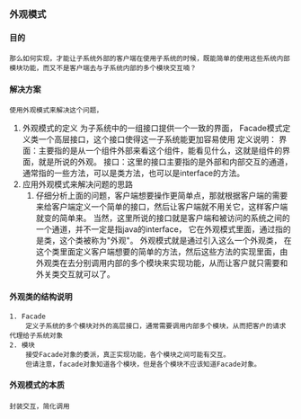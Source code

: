 ### 外观模式
#### 目的
    那么如何实现，才能让子系统外部的客户端在使用子系统的时候，既能简单的使用这些系统内部模块功能，而又不是客户端去与子系统内部的多个模块交互喃？

#### 解决方案
    使用外观模式来解决这个问题，
1. 外观模式的定义
    为子系统中的一组接口提供一个一致的界面， Facade模式定义类一个高层接口，这个接口使得这一子系统能更加容易使用
    定义说明：
      界面：主要指的是从一个组件外部来看这个组件，能看见什么，这就是组件的界面，就是所说的外观。
      接口：这里的接口主要指的是外部和内部交互的通道，通常指的一些方法，可以是类方法，也可以是interface的方法。
2. 应用外观模式来解决问题的思路
   1. 仔细分析上面的问题，客户端想要操作更简单点，那就根据客户端的需要来给客户端定义一个简单的接口，然后让客户端就不用关它，这样客户端就变的简单来。
   当然，这里所说的接口就是客户端和被访问的系统之间的一个通道，并不一定是指java的interface， 它在外观模式里面，通过指的是类，这个类被称为"外观"。
   外观模式就是通过引入这么一个外观类， 在这个类里面定义客户端想要的简单的方法，然后这些方法的实现里面，由外观类在去分别调用内部的多个模块来实现功能，从而让客户就只需要和外关类交互就可以了。

#### 外观类的结构说明
    1. Facade
        定义子系统的多个模块对外的高层接口，通常需要调用内部多个模块，从而把客户的请求代理给子系统对象
    2. 模块
        接受Facade对象的委派，真正实现功能，各个模块之间可能有交互。
        但请注意，facade对象知道各个模块，但是各个模块不应该知道Facade对象。

#### 外观模式的本质
    封装交互，简化调用


#### 
    